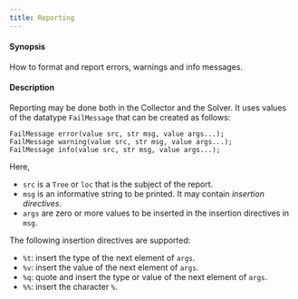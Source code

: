 ```yaml
---
title: Reporting
---
```


#### Synopsis

How to format and report errors, warnings and info messages.

#### Description

Reporting may be done both in the Collector and the Solver.  It uses values of the datatype `FailMessage` that can be created as follows:

```rascal
FailMessage error(value src, str msg, value args...);
FailMessage warning(value src, str msg, value args...);
FailMessage info(value src, str msg, value args...);
```

Here, 

* `src` is a `Tree` or `loc` that is the subject of the report.
* `msg` is an informative string to be printed. It may contain _insertion directives_.
* `args` are zero or more values to be inserted in the insertion directives in `msg`.

The following insertion directives are supported:

* `%t`: insert the type of the next element of `args`.
* `%v`: insert the value of the next element of `args`.
* `%q`: quote and insert the type or value of the next element of `args`.
* `%%`: insert the character `%`.
